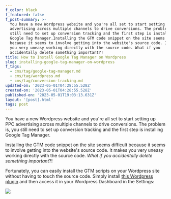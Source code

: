 ```yaml
---
f_color: black
f_featured: false
f_post-summary: >-
  You have a new Wordpress website and you're all set to start setting up PPC
  advertising across multiple channels to drive conversions. The problem is, you
  still need to set up conversion tracking and the first step is installing
  Google Tag Manager.Installing the GTM code snippet on the site seems difficult
  because it seems to involve getting into the website's source code. It makes
  you very uneasy working directly with the source code. What if you
  accidentally delete something important?!
title: How to Install Google Tag Manager on Wordpress
slug: installing-google-tag-manager-on-wordpress
f_tags:
  - cms/tag/google-tag-manager.md
  - cms/tag/wordpress.md
  - cms/tag/conversion-tracking.md
updated-on: '2023-05-01T04:28:55.528Z'
created-on: '2023-05-01T04:28:55.528Z'
published-on: '2023-05-01T19:03:13.631Z'
layout: '[post].html'
tags: post
---
```


You have a new Wordpress website and you're all set to start setting up PPC advertising across multiple channels to drive conversions. The problem is, you still need to set up conversion tracking and the first step is installing Google Tag Manager.

Installing the GTM code snippet on the site seems difficult because it seems to involve getting into the website's source code. It makes you very uneasy working directly with the source code. _What if you accidentally delete something important_?!

Fortunately, you can easily install the GTM scripts on your Wordpress site without having to touch the source code. Simply install [this Wordpress plugin](https://www.satollo.net/plugins/header-footer?ref=freak.marketing) and then access it in your Wordpress Dashboard in the Settings:

![](https://uploads-ssl.webflow.com/643ef3037ed557253b9bbcfe/644f3fe1ad9c8e7ed84a4742_CleanShot-2022-09-27-at-21.58.15%402x.png)

‍
